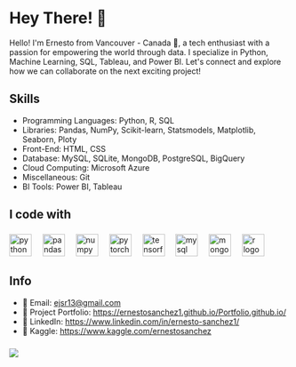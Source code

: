 # Hey There! 👋
Hello! I'm Ernesto from Vancouver - Canada 🍁, a tech enthusiast with a passion for empowering the world through data. I specialize in Python, Machine Learning, SQL, Tableau, and Power BI. Let's connect and explore how we can collaborate on the next exciting project!

## Skills
* Programming Languages: Python, R, SQL
* Libraries: Pandas, NumPy, Scikit-learn, Statsmodels, Matplotlib, Seaborn, Ploty
* Front-End:	HTML, CSS
* Database:	MySQL, SQLite, MongoDB, PostgreSQL, BigQuery
* Cloud Computing: Microsoft Azure
* Miscellaneous: Git
* BI Tools: Power BI, Tableau

###

<h2 align="left">I code with</h2>

###

<div align="left">
  <img src="https://cdn.jsdelivr.net/gh/devicons/devicon/icons/python/python-original.svg" height="40" alt="python logo"  />
  <img width="12" />
  <img src="https://cdn.jsdelivr.net/gh/devicons/devicon/icons/pandas/pandas-original.svg" height="40" alt="pandas logo"  />
  <img width="12" />
  <img src="https://cdn.jsdelivr.net/gh/devicons/devicon/icons/numpy/numpy-original.svg" height="40" alt="numpy logo"  />
  <img width="12" />
  <img src="https://cdn.simpleicons.org/pytorch/EE4C2C" height="40" alt="pytorch logo"  />
  <img width="12" />
  <img src="https://cdn.simpleicons.org/tensorflow/FF6F00" height="40" alt="tensorflow logo"  />
  <img width="12" />
  <img src="https://cdn.simpleicons.org/mysql/4479A1" height="40" alt="mysql logo"  />
  <img width="12" />
  <img src="https://cdn.simpleicons.org/mongodb/47A248" height="40" alt="mongodb logo"  />
  <img width="12" />
  <img src="https://cdn.simpleicons.org/r/276DC3" height="40" alt="r logo"  />
</div>

###


## Info
* 📧 Email: ejsr13@gmail.com
* 🔗 Project Portfolio: https://ernestosanchez1.github.io/Portfolio.github.io/
* 📃  LinkedIn: https://www.linkedin.com/in/ernesto-sanchez1/
* 🔗 Kaggle: https://www.kaggle.com/ernestosanchez

###
<img align="left" src="https://visitor-badge.laobi.icu/badge?page_id=ernestosanchez1.ernestosanchez1&"  />
 
